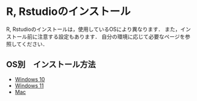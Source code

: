 # R, Rstudioのインストール

R, Rstudioのインストールは，使用しているOSにより異なります．
また，インストール前に注意する設定もあります．
自分の環境に応じて必要なページを参照してください．


## OS別　インストール方法

- [Windows 10](./windows10.md)
- [Windows 11](./windows11.md)
- [Mac](./mac.md)
